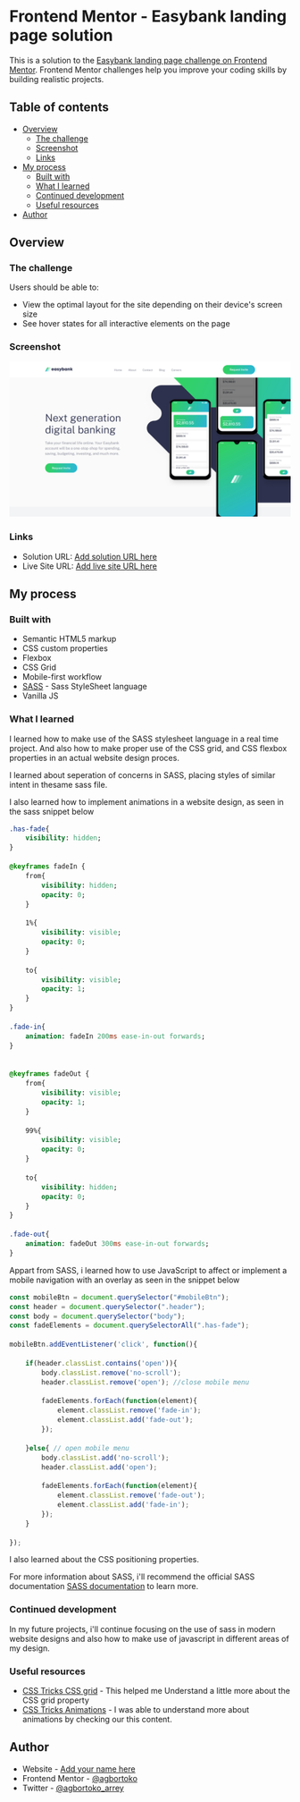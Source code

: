 # Frontend Mentor - Easybank landing page solution

This is a solution to the [Easybank landing page challenge on Frontend Mentor](https://www.frontendmentor.io/challenges/easybank-landing-page-WaUhkoDN). Frontend Mentor challenges help you improve your coding skills by building realistic projects. 

## Table of contents

- [Overview](#overview)
  - [The challenge](#the-challenge)
  - [Screenshot](#screenshot)
  - [Links](#links)
- [My process](#my-process)
  - [Built with](#built-with)
  - [What I learned](#what-i-learned)
  - [Continued development](#continued-development)
  - [Useful resources](#useful-resources)
- [Author](#author)


## Overview

### The challenge

Users should be able to:

- View the optimal layout for the site depending on their device's screen size
- See hover states for all interactive elements on the page

### Screenshot

![](./screenshot.png)

### Links

- Solution URL: [Add solution URL here](https://your-solution-url.com)
- Live Site URL: [Add live site URL here](https://your-live-site-url.com)

## My process

### Built with

- Semantic HTML5 markup
- CSS custom properties
- Flexbox
- CSS Grid
- Mobile-first workflow
- [SASS](https://sass-lang.com/documentation/) - Sass StyleSheet language
- Vanilla JS

### What I learned

I learned how to make use of the SASS stylesheet language in a real time project. And also how to make proper use of the CSS grid, and CSS flexbox properties in an actual website design proces.

I learned about seperation of concerns in SASS, placing styles of similar intent in thesame sass file.

I also learned how to implement animations in a website design, as seen in the sass snippet below


```sass
.has-fade{
    visibility: hidden;
}

@keyframes fadeIn {
    from{
        visibility: hidden;
        opacity: 0;
    }

    1%{
        visibility: visible;
        opacity: 0;
    }

    to{ 
        visibility: visible;
        opacity: 1;
    }
}

.fade-in{
    animation: fadeIn 200ms ease-in-out forwards;
}


@keyframes fadeOut {
    from{
        visibility: visible;
        opacity: 1;
    }

    99%{
        visibility: visible;
        opacity: 0;
    }

    to{ 
        visibility: hidden;
        opacity: 0;
    }
}

.fade-out{
    animation: fadeOut 300ms ease-in-out forwards;
}
```

Appart from SASS, i learned how to use JavaScript to affect or implement a mobile navigation with an overlay as seen in the snippet below

```js
const mobileBtn = document.querySelector("#mobileBtn");
const header = document.querySelector(".header");
const body = document.querySelector("body");
const fadeElements = document.querySelectorAll(".has-fade");

mobileBtn.addEventListener('click', function(){

    if(header.classList.contains('open')){
        body.classList.remove('no-scroll');
        header.classList.remove('open'); //close mobile menu

        fadeElements.forEach(function(element){
            element.classList.remove('fade-in');
            element.classList.add('fade-out');
        });

    }else{ // open mobile menu
        body.classList.add('no-scroll');
        header.classList.add('open');

        fadeElements.forEach(function(element){
            element.classList.remove('fade-out');
            element.classList.add('fade-in');
        });
    }
  
});


```

I also learned about the CSS positioning properties.

For more information about SASS, i'll recommend the official SASS documentation  [SASS documentation](https://sass-lang.com/documentation/) to learn more.



### Continued development

In my future projects, i'll continue focusing on the use of sass in modern website designs and also how to make use of javascript in different areas of my design.

### Useful resources

- [CSS Tricks CSS grid](https://css-tricks.com/snippets/css/complete-guide-grid/) - This helped me Understand a little more about the CSS grid property
- [CSS Tricks Animations](https://css-tricks.com/almanac/properties/a/animation/) - I was able to understand more about animations by checking our this content.


## Author

- Website - [Add your name here](https://easythz.com)
- Frontend Mentor - [@agbortoko](https://www.frontendmentor.io/profile/agbortoko)
- Twitter - [@agbortoko_arrey](https://www.twitter.com/agbortoko_arrey)

